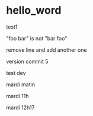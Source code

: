 # hello_word

test1

"foo bar" is not "bar foo"


remove line and add another one 





version commit 5


test dev


mardi matin

mardi 11h

mardi 12h17
